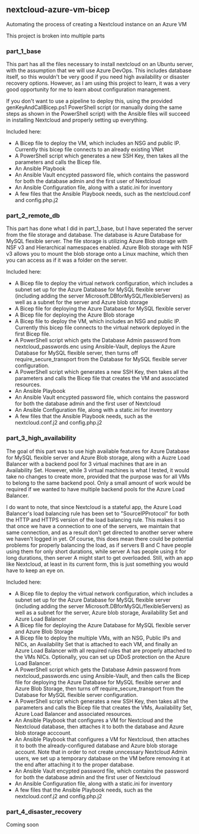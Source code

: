 ## nextcloud-azure-vm-bicep
Automating the process of creating a Nextcloud instance on an Azure VM

This project is broken into multiple parts

### part_1_base
This part has all the files necessary to install nextcloud on an Ubuntu server, with the assumption that we will use Azure DevOps. This includes database itself, so this wouldn't be very good if you need high availability or disaster recovery options. However, as I am using this project to learn, it was a very good opportunity for me to learn about configuration management.

If you don't want to use a pipeline to deploy this, using the provided genKeyAndCallBicep.ps1 PowerShell script (or manually doing the same steps as shown in the PowerShell script) with the Ansible files will succeed in installing Nextcloud and properly setting up everything.

Included here:
* A Bicep file to deploy the VM, which includes an NSG and public IP. Currently this bicep file connects to an already existing VNet
* A PowerShell script which generates a new SSH Key, then takes all the parameters and calls the Bicep file.
* An Ansible Playbook
* An Ansible Vault encypted password file, which contains the password for both the database admin and the first user of Nextcloud
* An Ansible Configuration file, along with a static.ini for inventory
* A few files that the Ansible Playbook needs, such as the nextcloud.conf and config.php.j2

### part_2_remote_db
This part has done what I did in part_1_base, but I have seperated the server from the file storage and database. The database is Azure Database for MySQL flexible server. The file storage is utilizing Azure Blob storage with NSF v3 and Hierarchical namespaces enabled. Azure Blob storage with NSF v3 allows you to mount the blob storage onto a Linux machine, which then you can access as if it was a folder on the server.

Included here:
* A Bicep file to deploy the virtual network configuration, which includes a subnet set up for the Azure Database for MySQL flexible server (including adding the server Microsoft.DBforMySQL/flexibleServers) as well as a subnet for the server and Azure blob storage
* A Bicep file for deploying the Azure Database for MySQL flexible server
* A Bicep file for deploying the Azure Blob storage
* A Bicep file to deploy the VM, which includes an NSG and public IP. Currently this bicep file connects to the virtual network deployed in the first Bicep file.
* A PowerShell script which gets the Database Admin password from nextcloud_passwords.enc using Ansible-Vault, deploys the Azure Database for MySQL flexible server, then turns off require_secure_transport from the Database for MySQL flexible server configuration.
* A PowerShell script which generates a new SSH Key, then takes all the parameters and calls the Bicep file that creates the VM and associated resources.
* An Ansible Playbook
* An Ansible Vault encypted password file, which contains the password for both the database admin and the first user of Nextcloud
* An Ansible Configuration file, along with a static.ini for inventory
* A few files that the Ansible Playbook needs, such as the nextcloud.conf.j2 and config.php.j2

### part_3_high_availability
The goal of this part was to use high available features for Azure Database for MySQL flexible server and Azure Blob storage, along with a Auzre Load Balancer with a backend pool for 3 virtual machines that are in an Availability Set. However, while 3 virtual machines is what I tested, it would take no changes to create more, provided that the purpose was for all VMs to belong to the same backend pool. Only a small amount of work would be required if we wanted to have multiple backend pools for the Azure Load Balancer. 

I do want to note, that since Nextcloud is a stateful app, the Azure Load Balancer's load balancing rule has been set to "SourceIPProtocol" for both the HTTP and HTTPS version of the load balancing rule. This makes it so that once we have a connection to one of the servers, we maintain that same connection, and as a result don't get directed to another server where we haven't logged in yet. Of course, this does mean there could be potential problems for properly balancing the load, as if servers B and C  have people using them for only short durations, while server A has people using it for long durations, then server A might start to get overloaded. Still, with an app like Nextcloud, at least in its current form, this is just something you would have to keep an eye on.

Included here:
* A Bicep file to deploy the virtual network configuration, which includes a subnet set up for the Azure Database for MySQL flexible server (including adding the server Microsoft.DBforMySQL/flexibleServers) as well as a subnet for the server, Azure blob storage, Availability Set and Azure Load Balancer
* A Bicep file for deploying the Azure Database for MySQL flexible server and Azure Blob Storage
* A Bicep file to deploy the multiple VMs, with an NSG, Public IPs and NICs, an Availability Set that is attached to each VM, and finally an Azure Load Balancer with all required rules that are properly attached to the VMs NICs. Optionally, you can set up DDoS protection on the Azure Load Balancer. 
* A PowerShell script which gets the Database Admin password from nextcloud_passwords.enc using Ansible-Vault, and then calls the Bicep file for deploying the Azure Database for MySQL flexible server and Azure Blob Storage, then turns off require_secure_transport from the Database for MySQL flexible server configuration.
* A PowerShell script which generates a new SSH Key, then takes all the parameters and calls the Bicep file that creates the VMs, Availability Set, Azure Load Balancer and associated resources.
* An Ansible Playbook that configures a VM for Nextcloud and the Nextcloud database, then attaches it to both the database and Azure blob storage acccount.
* An Ansible Playbook that configures a VM for Nextcloud, then attaches it to both the already-configured database and Azure blob storage account. Note that in order to not create unncessary Nextcloud Admin users, we set up a temporary database on the VM before removing it at the end after attaching it to the proper database.
* An Ansible Vault encypted password file, which contains the password for both the database admin and the first user of Nextcloud
* An Ansible Configuration file, along with a static.ini for inventory
* A few files that the Ansible Playbook needs, such as the nextcloud.conf.j2 and config.php.j2

### part_4_disaster_recovery
Coming soon